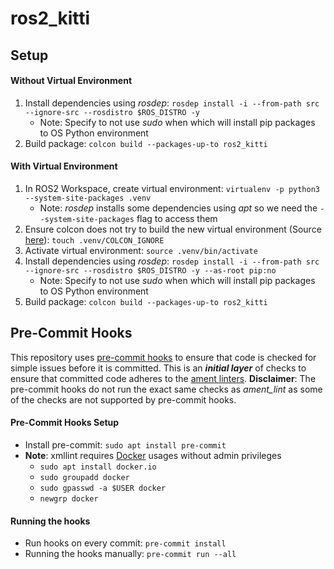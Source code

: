 # ros2_kitti

## Setup

#### Without Virtual Environment

1. Install dependencies using *rosdep*: `rosdep install -i --from-path src --ignore-src --rosdistro $ROS_DISTRO -y`
   * Note: Specify to not use *sudo* when which will install pip packages to OS Python environment
2. Build package: `colcon build --packages-up-to ros2_kitti`

#### With Virtual Environment

1. In ROS2 Workspace, create virtual environment: `virtualenv -p python3 --system-site-packages .venv`
   * Note: *rosdep* installs some dependencies using *apt* so we need the `--system-site-packages` flag to access them
2. Ensure colcon does not try to build the new virtual environment (Source [here](https://docs.ros.org/en/foxy/How-To-Guides/Using-Python-Packages.html)): `touch .venv/COLCON_IGNORE`
3. Activate virtual environment: `source .venv/bin/activate`
4. Install dependencies using *rosdep*: `rosdep install -i --from-path src --ignore-src --rosdistro $ROS_DISTRO -y --as-root pip:no`
   * Note: Specify to not use *sudo* when which will install pip packages to OS Python environment
5. Build package: `colcon build --packages-up-to ros2_kitti`

## Pre-Commit Hooks

This repository uses [pre-commit hooks](https://pre-commit.com/) to ensure that code is checked for simple issues before it is committed. This is an ***initial layer*** of checks to ensure that committed code adheres to the [ament linters](https://github.com/ament/ament_lint). **Disclaimer**: The pre-commit hooks do not run the exact same checks as *ament_lint* as some of the checks are not supported by pre-commit hooks.

#### Pre-Commit Hooks Setup

* Install pre-commit: `sudo apt install pre-commit`
* **Note**: xmllint requires [Docker](https://www.docker.com/) usages without admin privileges
  * `sudo apt install docker.io`
  * `sudo groupadd docker`
  * `sudo gpasswd -a $USER docker`
  * `newgrp docker`

#### Running the hooks

* Run hooks on every commit: `pre-commit install`
* Running the hooks manually: `pre-commit run --all`
